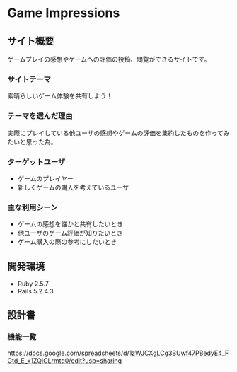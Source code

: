 # Game Impressions

## サイト概要
ゲームプレイの感想やゲームへの評価の投稿、閲覧ができるサイトです。

### サイトテーマ
素晴らしいゲーム体験を共有しよう！

### テーマを選んだ理由
実際にプレイしている他ユーザの感想やゲームの評価を集約したものを作ってみたいと思った為。

### ターゲットユーザ
* ゲームのプレイヤー
* 新しくゲームの購入を考えているユーザ

### 主な利用シーン
* ゲームの感想を誰かと共有したいとき
* 他ユーザのゲーム評価が知りたいとき
* ゲーム購入の際の参考にしたいとき

## 開発環境
* Ruby  2.5.7
* Rails 5.2.4.3

## 設計書

### 機能一覧
https://docs.google.com/spreadsheets/d/1zWJCXgLCg3BUwf47PBedyE4_FGtd_E_x1ZQiGLrmtq0/edit?usp=sharing
